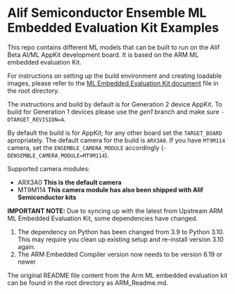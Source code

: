 # Alif Semiconductor Ensemble  ML Embedded Evaluation Kit Examples

This repo contains different ML models that can be built to run on the Alif Beta AI/ML AppKit development board. It is based on the ARM ML embedded evaluation Kit.

For instructions on setting up the build environment and creating loadable images, please refer to the [ML Embedded Evaluation Kit document](ML_Embedded_Evaluation_Kit.md) file in the root directory.

The instructions and build by default is for Generation 2 device AppKit. To build for Generation 1 devices please use the _gen1_ branch and make sure `-DTARGET_REVISION=A`.

By default the build is for AppKit; for any other board set the `TARGET_BOARD` apropriately.
The default camera for the build is `ARX3A0`. If you have `MT9M114` camera, set the `ENSEMBLE_CAMERA_MODULE` accordingly (`-DENSEMBLE_CAMERA_MODULE=MT9M114`).

Supported camera modules:
- ARX3A0 **This is the default camera**
- MT9M114 **This camera module has also been shipped with Alif Semiconductor kits**

__IMPORTANT NOTE:__
Due to syncing up with the latest from Upstream ARM ML Embedded Evaluation Kit, some dependencies have changed.
1. The dependency on Python has been changed from 3.9 to Python 3.10. This may require you clean up existing setup and re-install version 3.10 again.
2. The ARM Embedded Compiler version now needs to be version 6.19 or newer

The original README file content from the Arm ML embedded evaluation kit can be found in the root directory as ARM_Readme.md.
